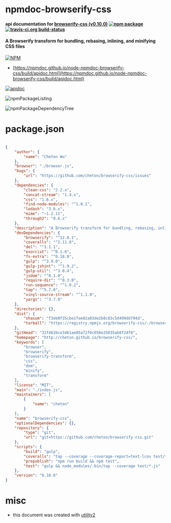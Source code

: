 # npmdoc-browserify-css

#### api documentation for  [browserify-css (v0.10.0)](http://cheton.github.io/browserify-css/)  [![npm package](https://img.shields.io/npm/v/npmdoc-browserify-css.svg?style=flat-square)](https://www.npmjs.org/package/npmdoc-browserify-css) [![travis-ci.org build-status](https://api.travis-ci.org/npmdoc/node-npmdoc-browserify-css.svg)](https://travis-ci.org/npmdoc/node-npmdoc-browserify-css)

#### A Browserify transform for bundling, rebasing, inlining, and minifying CSS files

[![NPM](https://nodei.co/npm/browserify-css.png?downloads=true&downloadRank=true&stars=true)](https://www.npmjs.com/package/browserify-css)

- [https://npmdoc.github.io/node-npmdoc-browserify-css/build/apidoc.html](https://npmdoc.github.io/node-npmdoc-browserify-css/build/apidoc.html)

[![apidoc](https://npmdoc.github.io/node-npmdoc-browserify-css/build/screenCapture.buildCi.browser.%252Ftmp%252Fbuild%252Fapidoc.html.png)](https://npmdoc.github.io/node-npmdoc-browserify-css/build/apidoc.html)

![npmPackageListing](https://npmdoc.github.io/node-npmdoc-browserify-css/build/screenCapture.npmPackageListing.svg)

![npmPackageDependencyTree](https://npmdoc.github.io/node-npmdoc-browserify-css/build/screenCapture.npmPackageDependencyTree.svg)



# package.json

```json

{
    "author": {
        "name": "Cheton Wu"
    },
    "browser": "./browser.js",
    "bugs": {
        "url": "https://github.com/cheton/browserify-css/issues"
    },
    "dependencies": {
        "clean-css": "2.2.x",
        "concat-stream": "1.4.x",
        "css": "1.6.x",
        "find-node-modules": "^1.0.1",
        "lodash": "3.6.x",
        "mime": "~1.2.11",
        "through2": "0.6.x"
    },
    "description": "A Browserify transform for bundling, rebasing, inlining, and minifying CSS files",
    "devDependencies": {
        "browserify": "^12.0.1",
        "coveralls": "^2.11.8",
        "del": "^1.1.1",
        "exorcist": "^0.1.6",
        "fs-extra": "^0.18.0",
        "gulp": "^3.9.0",
        "gulp-jshint": "^1.9.2",
        "gulp-util": "^3.0.4",
        "jsdom": "^8.1.0",
        "require-dir": "^0.3.0",
        "run-sequence": "^1.0.2",
        "tap": "^5.7.0",
        "vinyl-source-stream": "^1.1.0",
        "yargs": "^3.7.0"
    },
    "directories": {},
    "dist": {
        "shasum": "f3eb0f35cbe1fee02a03de2b8c83c5d499dd794d",
        "tarball": "https://registry.npmjs.org/browserify-css/-/browserify-css-0.10.0.tgz"
    },
    "gitHead": "32f461bce3461ae05a72f0c056e35035ab8f24f0",
    "homepage": "http://cheton.github.io/browserify-css/",
    "keywords": [
        "browser",
        "browserify",
        "browserify-transform",
        "css",
        "dom",
        "minify",
        "transform"
    ],
    "license": "MIT",
    "main": "./index.js",
    "maintainers": [
        {
            "name": "cheton"
        }
    ],
    "name": "browserify-css",
    "optionalDependencies": {},
    "repository": {
        "type": "git",
        "url": "git+https://github.com/cheton/browserify-css.git"
    },
    "scripts": {
        "build": "gulp",
        "coveralls": "tap --coverage --coverage-report=text-lcov test/*.js | node_modules/.bin/coveralls",
        "prepublish": "npm run build && npm test",
        "test": "gulp && node_modules/.bin/tap --coverage test/*.js"
    },
    "version": "0.10.0"
}
```



# misc
- this document was created with [utility2](https://github.com/kaizhu256/node-utility2)
